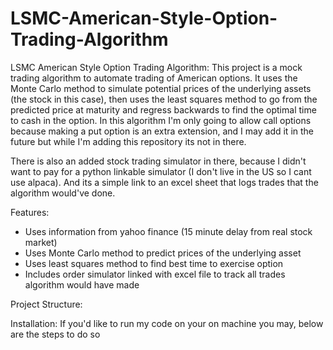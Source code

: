 # LSMC-American-Style-Option-Trading-Algorithm
LSMC American Style Option Trading Algorithm:
This project is a mock trading algorithm to automate trading of American options. It uses the Monte Carlo method to simulate potential prices of the underlying assets (the stock in this case), then uses the least squares method to go from the predicted price at maturity and regress backwards to find the optimal time to cash in the option. In this algorithm I'm only going to allow call options because making a put option is an extra extension, and I may add it in the future but while I'm adding this repository its not in there. 

There is also an added stock trading simulator in there, because I didn't want to pay for a python linkable simulator (I don't live in the US so I cant use alpaca). And its a simple link to an excel sheet that logs trades that the algorithm would've done. 

Features:
- Uses information from yahoo finance (15 minute delay from real stock market)
- Uses Monte Carlo method to predict prices of the underlying asset
- Uses least squares method to find best time to exercise option
- Includes order simulator linked with excel file to track all trades algorithm would have made

Project Structure:

Installation:
If you'd like to run my code on your on machine you may, below are the steps to do so
